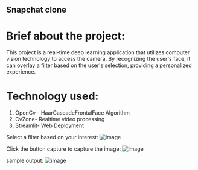 ## Snapchat clone

# Brief about the project:
This project is a real-time deep learning application that utilizes computer vision technology to access the camera. By recognizing the user's face, it can overlay a filter based on the user's selection, providing a personalized experience.

# Technology used: 
  1. OpenCv - HaarCascadeFrontalFace Algorithm
  2. CvZone- Realtime video processing
  3. Streamlit- Web Deployment

Select a filter based on your interest:
![image](https://github.com/Logeshvar2004/Snap-Chat-Clone/assets/102981016/d6fd722e-a1a3-4e12-aec0-663c5d20bb4b)

Click the button capture to capture the image:
![image](https://github.com/Logeshvar2004/Snap-Chat-Clone/assets/102981016/3c644ccc-69be-409f-a150-bd547d0c5b94)

sample output: 
![image](https://github.com/Logeshvar2004/Snap-Chat-Clone/assets/102981016/a88948c5-3413-4948-996d-02a8c511ccc3)
